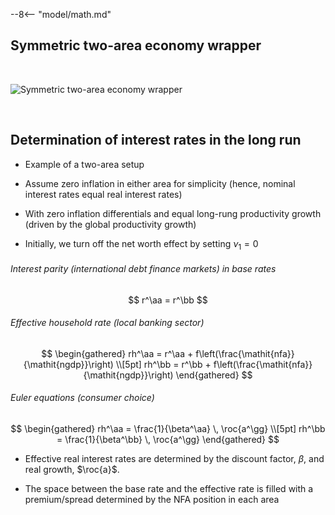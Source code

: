 
--8<-- "model/math.md"

## Symmetric two-area economy wrapper


<br/>

![Symmetric two-area economy wrapper](wrapper-symmetric2A.png)

<br/>


## Determination of interest rates in the long run

* Example of a two-area setup

* Assume zero inflation in either area for simplicity (hence, nominal
  interest rates equal real interest rates)

* With zero inflation differentials and equal long-rung productivity growth
  (driven by the global productivity growth)

* Initially, we turn off the net worth effect by setting $\nu_1=0$


###### Interest parity (international debt finance markets) in base rates

$$
r^\aa = r^\bb
$$


###### Effective household rate (local banking sector)

$$
\begin{gathered}
rh^\aa = r^\aa + f\left(\frac{\mathit{nfa}}{\mathit{ngdp}}\right) \\[5pt]
rh^\bb = r^\bb + f\left(\frac{\mathit{nfa}}{\mathit{ngdp}}\right)
\end{gathered}
$$


###### Euler equations (consumer choice)

$$
\begin{gathered}
rh^\aa = \frac{1}{\beta^\aa} \, \roc{a^\gg} \\[5pt]
rh^\bb = \frac{1}{\beta^\bb} \, \roc{a^\gg}
\end{gathered}
$$


* Effective real interest rates are determined by the discount factor,
  $\beta$, and real growth, $\roc{a}$.

* The space between the base rate and the effective rate is filled with a
  premium/spread determined by the NFA position in each area

